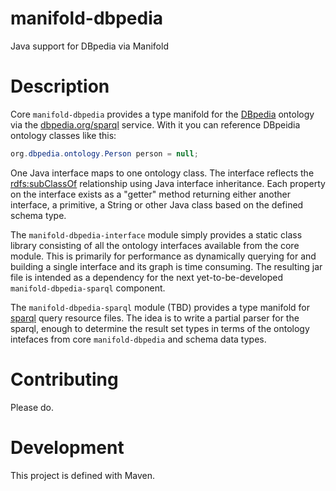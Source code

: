 # manifold-dbpedia
Java support for DBpedia via Manifold

# Description
Core `manifold-dbpedia` provides a type manifold for the [DBpedia](http://wiki.dbpedia.org/) ontology via the [dbpedia.org/sparql](dbpedia.org/sparql) 
service.  With it you can reference DBpeidia ontology classes like this:
```java
org.dbpedia.ontology.Person person = null;
```
One Java interface maps to one ontology class.  The interface reflects the [rdfs:subClassOf](https://www.infowebml.ws/rdf-owl/subClassOf.htm) 
relationship using Java interface inheritance. Each property on the interface exists as a
"getter" method returning either another interface, a primitive, a String or other Java class
based on the defined schema type.

The `manifold-dbpedia-interface` module simply provides a static class library consisting of all the ontology
interfaces available from the core module.  This is primarily for performance as dynamically
 querying for and building a single interface and its graph is time consuming.  The resulting jar
 file is intended as a dependency for the next yet-to-be-developed `manifold-dbpedia-sparql` 
 component.
 
 The `manifold-dbpedia-sparql` module (TBD) provides a type manifold for [sparql](https://en.wikipedia.org/wiki/SPARQL)
 query resource files.  The idea is to write a partial parser for the sparql, enough to determine
 the result set types in terms of the ontology intefaces from core `manifold-dbpedia` and schema 
 data types.
  
# Contributing

Please do.

# Development

This project is defined with Maven.